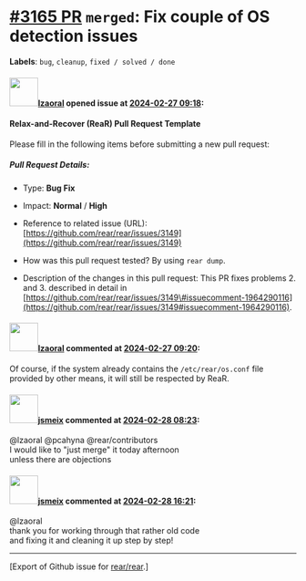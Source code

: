 [\#3165 PR](https://github.com/rear/rear/pull/3165) `merged`: Fix couple of OS detection issues
===============================================================================================

**Labels**: `bug`, `cleanup`, `fixed / solved / done`

#### <img src="https://avatars.githubusercontent.com/u/48823770?v=4" width="50">[lzaoral](https://github.com/lzaoral) opened issue at [2024-02-27 09:18](https://github.com/rear/rear/pull/3165):

#### Relax-and-Recover (ReaR) Pull Request Template

Please fill in the following items before submitting a new pull request:

##### Pull Request Details:

-   Type: **Bug Fix**

-   Impact: **Normal** / **High**

-   Reference to related issue (URL):
    [https://github.com/rear/rear/issues/3149](https://github.com/rear/rear/issues/3149)

-   How was this pull request tested? By using `rear dump`.

-   Description of the changes in this pull request: This PR fixes
    problems 2. and 3. described in detail in
    [https://github.com/rear/rear/issues/3149\#issuecomment-1964290116](https://github.com/rear/rear/issues/3149#issuecomment-1964290116).

#### <img src="https://avatars.githubusercontent.com/u/48823770?v=4" width="50">[lzaoral](https://github.com/lzaoral) commented at [2024-02-27 09:20](https://github.com/rear/rear/pull/3165#issuecomment-1966113577):

Of course, if the system already contains the `/etc/rear/os.conf` file
provided by other means, it will still be respected by ReaR.

#### <img src="https://avatars.githubusercontent.com/u/1788608?u=925fc54e2ce01551392622446ece427f51e2f0ce&v=4" width="50">[jsmeix](https://github.com/jsmeix) commented at [2024-02-28 08:23](https://github.com/rear/rear/pull/3165#issuecomment-1968459005):

@lzaoral @pcahyna @rear/contributors  
I would like to "just merge" it today afternoon  
unless there are objections

#### <img src="https://avatars.githubusercontent.com/u/1788608?u=925fc54e2ce01551392622446ece427f51e2f0ce&v=4" width="50">[jsmeix](https://github.com/jsmeix) commented at [2024-02-28 16:21](https://github.com/rear/rear/pull/3165#issuecomment-1969350726):

@lzaoral  
thank you for working through that rather old code  
and fixing it and cleaning it up step by step!

------------------------------------------------------------------------

\[Export of Github issue for
[rear/rear](https://github.com/rear/rear).\]
